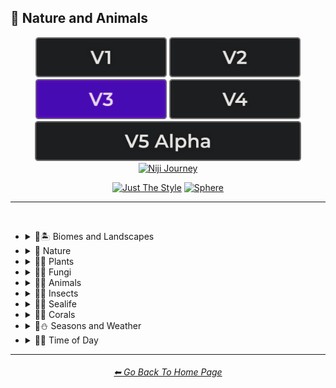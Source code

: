 <h2>🌲 Nature and Animals</h2>

<div align="center">

[<img src="/Images/Repo_Parts/Buttons/Version_Buttons/button_version_V1_inactive.webp?raw=true" alt="MidJourney V1" height="64" />](/Pages/MJ_V1/Style_Pages/Sphere/Nature_and_Animals.md)
[<img src="/Images/Repo_Parts/Buttons/Version_Buttons/button_version_V2_inactive.webp?raw=true" alt="MidJourney V2" height="64" />](/Pages/MJ_V2/Style_Pages/Sphere/Nature_and_Animals.md)
[<img src="/Images/Repo_Parts/Buttons/Version_Buttons/button_version_V3_active.webp?raw=true" alt="MidJourney V3" height="64" />](/Pages/MJ_V3/Style_Pages/Sphere/Nature_and_Animals.md)
[<img src="/Images/Repo_Parts/Buttons/Version_Buttons/button_version_V4_inactive.webp?raw=true" alt="MidJourney V4" height="64" />](/Pages/MJ_V4/Style_Pages/Just_The_Style/Nature_and_Animals.md)
<br>
[<img src="/Images/Repo_Parts/Buttons/Version_Buttons/button_version_V5_Alpha_inactive_half.webp?raw=true" alt="MidJourney V5" height="64" />](/Pages/MJ_V5/Style_Pages/Just_The_Style/Nature_and_Animals.md)
[<img src="/Images/Repo_Parts/Buttons/Version_Buttons/button_version_niji_inactive_half.webp?raw=true" alt="Niji Journey" height="64" />](/Pages/Niji_Journey/Niji_V4/Style_Pages/Nature_and_Animals.md)

[<img src="/Images/Repo_Parts/Buttons/Image_Type_Buttons/button_just_the_style_inactive.webp?raw=true" alt="Just The Style" width="140.5" />](/Pages/MJ_V3/Style_Pages/Just_The_Style/Nature_and_Animals.md)
[<img src="/Images/Repo_Parts/Buttons/Image_Type_Buttons/button_sphere_active.webp?raw=true" alt="Sphere" width="140.5" />](/Pages/MJ_V3/Style_Pages/Sphere/Nature_and_Animals.md)

</div>

<hr>
<br>


- <details><summary>🌲🏝 Biomes and Landscapes</summary><p><div align="center">

	| Biome | Landscape | Surroundings |
	| :-: | :-: | :-: |
	| <img src="/Images/MJ_V3/MidJourney_Styles_(sphere)/Wave_13/sphere_Biome.webp?raw=true" width="256" /> | <img src="/Images/MJ_V3/MidJourney_Styles_(sphere)/Wave_13/sphere_Landscape.webp?raw=true" width="256" /> | <img src="/Images/MJ_V3/MidJourney_Styles_(sphere)/Wave_14/sphere_Surroundings.webp?raw=true" width="256" /> |
	
	<br>
	
	| Setting | Settings |
	| :-: | :-: |
	| <img src="/Images/MJ_V3/MidJourney_Styles_(sphere)/Wave_13/sphere_Setting.webp?raw=true" width="256" /> | <img src="/Images/MJ_V3/MidJourney_Styles_(sphere)/Wave_13/sphere_Settings.webp?raw=true" width="256" /> |
	
	<br>

	| Woodland | Forest | Rainforest |
	| :-: | :-: | :-: |
	| <img src="/Images/MJ_V3/MidJourney_Styles_(sphere)/Wave_11/sphere_Woodland.webp?raw=true" width="256" /> | <img src="/Images/MJ_V3/MidJourney_Styles_(sphere)/Wave_11/sphere_Forest.webp?raw=true" width="256" /> | <img src="/Images/MJ_V3/MidJourney_Styles_(sphere)/Wave_11/sphere_Rainforest.webp?raw=true" width="256" /> |
	
	<br>
	
	| Coniferous Forest | Deciduous Forest |
	| :-: | :-: |
	| <img src="/Images/MJ_V3/MidJourney_Styles_(sphere)/Wave_11/sphere_Coniferous_Forest.webp?raw=true" width="256" /> | <img src="/Images/MJ_V3/MidJourney_Styles_(sphere)/Wave_11/sphere_Deciduous_Forest.webp?raw=true" width="256" /> |
	
	<br>

	| Jungle | Junglecore | Tropical |
	| :-: | :-: | :-: |
	| <img src="/Images/MJ_V3/MidJourney_Styles_(sphere)/Wave_11/sphere_Jungle.webp?raw=true" width="256" /> | <img src="/Images/MJ_V3/MidJourney_Styles_(sphere)/Wave_9/sphere_Junglecore.webp?raw=true" width="256" /> | <img src="/Images/MJ_V3/MidJourney_Styles_(sphere)/Wave_11/sphere_Tropical.webp?raw=true" width="256" /> |

	<br>

	| Thicket | Orchard | Chaparral |
	| :-: | :-: | :-: |
	| <img src="/Images/MJ_V3/MidJourney_Styles_(sphere)/Wave_11/sphere_Thicket.webp?raw=true" width="256" /> | <img src="/Images/MJ_V3/MidJourney_Styles_(sphere)/Wave_11/sphere_Orchard.webp?raw=true" width="256" /> | <img src="/Images/MJ_V3/MidJourney_Styles_(sphere)/Wave_11/sphere_Chaparral.webp?raw=true" width="256" /> |

	<br>

	| Scrubland | Shrubland | Heathland |
	| :-: | :-: | :-: |
	| <img src="/Images/MJ_V3/MidJourney_Styles_(sphere)/Wave_11/sphere_Scrubland.webp?raw=true" width="256" /> | <img src="/Images/MJ_V3/MidJourney_Styles_(sphere)/Wave_11/sphere_Shrubland.webp?raw=true" width="256" /> | <img src="/Images/MJ_V3/MidJourney_Styles_(sphere)/Wave_11/sphere_Heathland.webp?raw=true" width="256" /> |

	<br>

	| Park | Plains | Meadow |
	| :-: | :-: | :-: |
	| <img src="/Images/MJ_V3/MidJourney_Styles_(sphere)/sphere_Park.webp?raw=true" width="256" /> | <img src="/Images/MJ_V3/MidJourney_Styles_(sphere)/Wave_11/sphere_Plains.webp?raw=true" width="256" /> | <img src="/Images/MJ_V3/MidJourney_Styles_(sphere)/Wave_11/sphere_Meadow.webp?raw=true" width="256" /> |

	<br>

	| Grassland | Rangeland | Pasture |
	| :-: | :-: | :-: |
	| <img src="/Images/MJ_V3/MidJourney_Styles_(sphere)/Wave_11/sphere_Grassland.webp?raw=true" width="256" /> | <img src="/Images/MJ_V3/MidJourney_Styles_(sphere)/Wave_11/sphere_Rangeland.webp?raw=true" width="256" /> | <img src="/Images/MJ_V3/MidJourney_Styles_(sphere)/Wave_11/sphere_Pasture.webp?raw=true" width="256" /> |

	<br>

	| Prairie | Steppe |
	| :-: | :-: |
	| <img src="/Images/MJ_V3/MidJourney_Styles_(sphere)/Wave_11/sphere_Prairie.webp?raw=true" width="256" /> | <img src="/Images/MJ_V3/MidJourney_Styles_(sphere)/Wave_11/sphere_Steppe.webp?raw=true" width="256" /> |

	<br>

	| Valley | Foothills |
	| :-: | :-: |
	| <img src="/Images/MJ_V3/MidJourney_Styles_(sphere)/Wave_11/sphere_Valley.webp?raw=true" width="256" /> | <img src="/Images/MJ_V3/MidJourney_Styles_(sphere)/Wave_11/sphere_Foothills.webp?raw=true" width="256" /> |

	<br>

	| Grove | Mangrove |
	| :-: | :-: |
	| <img src="/Images/MJ_V3/MidJourney_Styles_(sphere)/Wave_11/sphere_Grove.webp?raw=true" width="256" /> | <img src="/Images/MJ_V3/MidJourney_Styles_(sphere)/Wave_11/sphere_Mangrove.webp?raw=true" width="256" /> |

	<br>

	| Swamp | Bayou | Bog |
	| :-: | :-: | :-: |
	| <img src="/Images/MJ_V3/MidJourney_Styles_(sphere)/Wave_11/sphere_Swamp.webp?raw=true" width="256" /> | <img src="/Images/MJ_V3/MidJourney_Styles_(sphere)/Wave_11/sphere_Bayou.webp?raw=true" width="256" /> | <img src="/Images/MJ_V3/MidJourney_Styles_(sphere)/Wave_11/sphere_Bog.webp?raw=true" width="256" /> |

	<br>

	| Marsh | Wetland |
	| :-: | :-: |
	| <img src="/Images/MJ_V3/MidJourney_Styles_(sphere)/Wave_11/sphere_Marsh.webp?raw=true" width="256" /> | <img src="/Images/MJ_V3/MidJourney_Styles_(sphere)/Wave_11/sphere_Wetland.webp?raw=true" width="256" /> |

	<br>

	| Muskeg | Fen |
	| :-: | :-: |
	| <img src="/Images/MJ_V3/MidJourney_Styles_(sphere)/Wave_11/sphere_Muskeg.webp?raw=true" width="256" /> | <img src="/Images/MJ_V3/MidJourney_Styles_(sphere)/Wave_11/sphere_Fen.webp?raw=true" width="256" /> |

	<br>

	| Tundra | Glacier |
	| :-: | :-: |
	| <img src="/Images/MJ_V3/MidJourney_Styles_(sphere)/Wave_11/sphere_Tundra.webp?raw=true" width="256" /> | <img src="/Images/MJ_V3/MidJourney_Styles_(sphere)/Wave_11/sphere_Glacier.webp?raw=true" width="256" /> |

	<br>

	| Arctic | Polar |
	| :-: | :-: |
	| <img src="/Images/MJ_V3/MidJourney_Styles_(sphere)/Wave_11/sphere_Arctic.webp?raw=true" width="256" /> | <img src="/Images/MJ_V3/MidJourney_Styles_(sphere)/sphere_Polar.webp?raw=true" width="256" /> |

	<br>

	| Desert | Desertwave | Dunes |
	| :-: | :-: | :-: |
	| <img src="/Images/MJ_V3/MidJourney_Styles_(sphere)/Wave_11/sphere_Desert.webp?raw=true" width="256" /> | <img src="/Images/MJ_V3/MidJourney_Styles_(sphere)/Wave_10/sphere_Desertwave.webp?raw=true" width="256" /> | <img src="/Images/MJ_V3/MidJourney_Styles_(sphere)/Wave_11/sphere_Dunes.webp?raw=true" width="256" /> |

	<br>

	| Savanna | Dryland |
	| :-: | :-: |
	| <img src="/Images/MJ_V3/MidJourney_Styles_(sphere)/Wave_11/sphere_Savanna.webp?raw=true" width="256" /> | <img src="/Images/MJ_V3/MidJourney_Styles_(sphere)/Wave_11/sphere_Dryland.webp?raw=true" width="256" /> |
	
	<br>
	
	| Beach | Mediterranean |
	| :-: | :-: |
	| <img src="/Images/MJ_V3/MidJourney_Styles_(sphere)/Wave_11/sphere_Beach.webp?raw=true" width="256" /> | <img src="/Images/MJ_V3/MidJourney_Styles_(sphere)/sphere_Mediterranean.webp?raw=true" width="256" /> |

	<br>

	| Seaside | Sea | Deep Sea |
	| :-: | :-: | :-: |
	| <img src="/Images/MJ_V3/MidJourney_Styles_(sphere)/sphere_Seaside.webp?raw=true" width="256" /> | <img src="/Images/MJ_V3/MidJourney_Styles_(sphere)/sphere_Sea.webp?raw=true" width="256" /> | <img src="/Images/MJ_V3/MidJourney_Styles_(sphere)/Wave_11/sphere_Deep_Sea.webp?raw=true" width="256" /> |
	
	<br>

	| Ocean | Ocean Grunge | Aquascape |
	| :-: | :-: | :-: |
	| <img src="/Images/MJ_V3/MidJourney_Styles_(sphere)/sphere_Ocean.webp?raw=true" width="256" /> | <img src="/Images/MJ_V3/MidJourney_Styles_(sphere)/Wave_10/sphere_Ocean_Grunge.webp?raw=true" width="256" /> | <img src="/Images/MJ_V3/MidJourney_Styles_(sphere)/sphere_Aquascape.webp?raw=true" width="256" /> |

	<br>

	| Pond | Springs |
	| :-: | :-: |
	| <img src="/Images/MJ_V3/MidJourney_Styles_(sphere)/Wave_12/sphere_Pond.webp?raw=true" width="256" /> | <img src="/Images/MJ_V3/MidJourney_Styles_(sphere)/Wave_14/sphere_Springs.webp?raw=true" width="256" /> |

	<br>

	| River | Lake | Waterfall |
	| :-: | :-: | :-: |
	| <img src="/Images/MJ_V3/MidJourney_Styles_(sphere)/sphere_River.webp?raw=true" width="256" /> | <img src="/Images/MJ_V3/MidJourney_Styles_(sphere)/sphere_Lake.webp?raw=true" width="256" /> | <img src="/Images/MJ_V3/MidJourney_Styles_(sphere)/sphere_Waterfall.webp?raw=true" width="256" /> |
	
	<br>

	| Coral Reef | Reefwave | Kelp Forest |
	| :-: | :-: | :-: |
	| <img src="/Images/MJ_V3/MidJourney_Styles_(sphere)/Wave_11/sphere_Coral_Reef.webp?raw=true" width="256" /> | <img src="/Images/MJ_V3/MidJourney_Styles_(sphere)/Wave_9/sphere_Reefwave.webp?raw=true" width="256" /> | <img src="/Images/MJ_V3/MidJourney_Styles_(sphere)/Wave_11/sphere_Kelp_Forest.webp?raw=true" width="256" /> |

	<br>

	| Estuary | Floodplain | Hot Springs |
	| :-: | :-: | :-: |
	| <img src="/Images/MJ_V3/MidJourney_Styles_(sphere)/Wave_11/sphere_Estuary.webp?raw=true" width="256" /> | <img src="/Images/MJ_V3/MidJourney_Styles_(sphere)/Wave_11/sphere_Floodplain.webp?raw=true" width="256" /> | <img src="/Images/MJ_V3/MidJourney_Styles_(sphere)/Wave_11/sphere_Hot_Springs.webp?raw=true" width="256" /> |

	<br>

	| Canyon | Mountains | Elevation |
	| :-: | :-: | :-: |
	| <img src="/Images/MJ_V3/MidJourney_Styles_(sphere)/sphere_Canyon.webp?raw=true" width="256" /> | <img src="/Images/MJ_V3/MidJourney_Styles_(sphere)/Wave_10/sphere_Mountains.webp?raw=true" width="256" /> | <img src="/Images/MJ_V3/MidJourney_Styles_(sphere)/Wave_14/sphere_Elevation.webp?raw=true" width="256" /> |

	<br>

	| Crag | Cave |
	| :-: | :-: |
	| <img src="/Images/MJ_V3/MidJourney_Styles_(sphere)/Wave_11/sphere_Crag.webp?raw=true" width="256" /> | <img src="/Images/MJ_V3/MidJourney_Styles_(sphere)/Wave_11/sphere_Cave.webp?raw=true" width="256" /> |

	<br>

	| Volcano | Volcanic |
	| :-: | :-: |
	| <img src="/Images/MJ_V3/MidJourney_Styles_(sphere)/Wave_11/sphere_Volcano.webp?raw=true" width="256" /> | <img src="/Images/MJ_V3/MidJourney_Styles_(sphere)/sphere_Volcanic.webp?raw=true" width="256" /> |

	<br>
	
	| Wasteland |
	| :-: |
	| <img src="/Images/MJ_V3/MidJourney_Styles_(sphere)/sphere_Wasteland.webp?raw=true" width="256" /> |

  </div></p></details>


- <details><summary>🌲 Nature</summary><p><div align="center">

	| Nature | Naturecore | Natural |
	| :-: | :-: | :-: |
	| <img src="/Images/MJ_V3/MidJourney_Styles_(sphere)/Wave_13/sphere_Nature.webp?raw=true" width="256" /> | <img src="/Images/MJ_V3/MidJourney_Styles_(sphere)/sphere_Naturecore.webp?raw=true" width="256" /> | <img src="/Images/MJ_V3/MidJourney_Styles_(sphere)/sphere_Natural.webp?raw=true" width="256" /> |

	<br>

	| Botanical |
	| :-: |
	| <img src="/Images/MJ_V3/MidJourney_Styles_(sphere)/Wave_14/sphere_Botanical.webp?raw=true" width="256" /> |

	<br>

	| Atmosphere | Environment | Ozone |
	| :-: | :-: | :-: |
	| <img src="/Images/MJ_V3/MidJourney_Styles_(sphere)/sphere_Atmosphere.webp?raw=true" width="256" /> | <img src="/Images/MJ_V3/MidJourney_Styles_(sphere)/sphere_Environment.webp?raw=true" width="256" /> | <img src="/Images/MJ_V3/MidJourney_Styles_(sphere)/Wave_14/sphere_Ozone.webp?raw=true" width="256" /> |

	<br>

	| Bloom | Bloomcore | Flowercore |
	| :-: | :-: | :-: |
	| <img src="/Images/MJ_V3/MidJourney_Styles_(sphere)/sphere_Bloom.webp?raw=true" width="256" /> | <img src="/Images/MJ_V3/MidJourney_Styles_(sphere)/sphere_Bloomcore.webp?raw=true" width="256" /> | <img src="/Images/MJ_V3/MidJourney_Styles_(sphere)/sphere_Flowercore.webp?raw=true" width="256" /> |

	<br>

	| Mosscore | Mushroomcore |
	| :-: | :-: |
	| <img src="/Images/MJ_V3/MidJourney_Styles_(sphere)/sphere_Mosscore.webp?raw=true" width="256" /> | <img src="/Images/MJ_V3/MidJourney_Styles_(sphere)/sphere_Mushroomcore.webp?raw=true" width="256" /> |

	<br>

	| Earthcore | Organic | Lush |
	| :-: | :-: | :-: |
	| <img src="/Images/MJ_V3/MidJourney_Styles_(sphere)/Wave_10/sphere_Earthcore.webp?raw=true" width="256" /> | <img src="/Images/MJ_V3/MidJourney_Styles_(sphere)/Wave_9/sphere_Organic.webp?raw=true" width="256" /> | <img src="/Images/MJ_V3/MidJourney_Styles_(sphere)/Wave_11/sphere_Lush.webp?raw=true" width="256" /> |

	<br>
	
	| Garden | Japanese Garden |
	| :-: | :-: |
	| <img src="/Images/MJ_V3/MidJourney_Styles_(sphere)/Wave_12/sphere_Garden.webp?raw=true" width="256" /> | <img src="/Images/MJ_V3/MidJourney_Styles_(sphere)/Wave_14/sphere_Japanese_Garden.webp?raw=true" width="256" /> |
	
	<br>
	
	| Biopunk | Forestpunk | Groundcore |
	| :-: | :-: | :-: |
	| <img src="/Images/MJ_V3/MidJourney_Styles_(sphere)/sphere_Biopunk.webp?raw=true" width="256" /> | <img src="/Images/MJ_V3/MidJourney_Styles_(sphere)/sphere_Forestpunk.webp?raw=true" width="256" /> | <img src="/Images/MJ_V3/MidJourney_Styles_(sphere)/Wave_10/sphere_Groundcore.webp?raw=true" width="256" /> |
	
	<br>
	
	| Icepunk | Frostpunk | Stonepunk |
	| :-: | :-: | :-: |
	| <img src="/Images/MJ_V3/MidJourney_Styles_(sphere)/Wave_9/sphere_Icepunk.webp?raw=true" width="256" /> | <img src="/Images/MJ_V3/MidJourney_Styles_(sphere)/Wave_14/sphere_Frostpunk.webp?raw=true" width="256" /> | <img src="/Images/MJ_V3/MidJourney_Styles_(sphere)/Wave_9/sphere_Stonepunk.webp?raw=true" width="256" /> |

	<br>

	| Creature | Frogcore | Paleocore |
	| :-: | :-: | :-: |
	| <img src="/Images/MJ_V3/MidJourney_Styles_(sphere)/Wave_10/sphere_Creature.webp?raw=true" width="256" /> | <img src="/Images/MJ_V3/MidJourney_Styles_(sphere)/Wave_10/sphere_Frogcore.webp?raw=true" width="256" /> | <img src="/Images/MJ_V3/MidJourney_Styles_(sphere)/Wave_10/sphere_Paleocore.webp?raw=true" width="256" /> |

	<br>

	| Crowcore | Ravencore |
	| :-: | :-: |
	| <img src="/Images/MJ_V3/MidJourney_Styles_(sphere)/Wave_10/sphere_Crowcore.webp?raw=true" width="256" /> | <img src="/Images/MJ_V3/MidJourney_Styles_(sphere)/Wave_10/sphere_Ravencore.webp?raw=true" width="256" /> |

	<br>

	| Islandpunk | Seapunk | Selkiecore |
	| :-: | :-: | :-: |
	| <img src="/Images/MJ_V3/MidJourney_Styles_(sphere)/sphere_Islandpunk.webp?raw=true" width="256" /> | <img src="/Images/MJ_V3/MidJourney_Styles_(sphere)/sphere_Seapunk.webp?raw=true" width="256" /> | <img src="/Images/MJ_V3/MidJourney_Styles_(sphere)/Wave_10/sphere_Selkiecore.webp?raw=true" width="256" /> |

	<br>

	| Underwater | Nautical | Wetcore |
	| :-: | :-: | :-: |
	| <img src="/Images/MJ_V3/MidJourney_Styles_(sphere)/Wave_10/sphere_Underwater.webp?raw=true" width="256" /> | <img src="/Images/MJ_V3/MidJourney_Styles_(sphere)/Wave_9/sphere_Nautical.webp?raw=true" width="256" /> | <img src="/Images/MJ_V3/MidJourney_Styles_(sphere)/Wave_10/sphere_Wetcore.webp?raw=true" width="256" /> |

	<br>

	| Anthropomorphic | Nautical Nonsense |
	| :-: | :-: |
	| <img src="/Images/MJ_V3/MidJourney_Styles_(sphere)/Wave_11/sphere_Anthropomorphic.webp?raw=true" width="256" /> | <img src="/Images/MJ_V3/MidJourney_Styles_(sphere)/Wave_11/sphere_Nautical_Nonsense.webp?raw=true" width="256" /> |

	<br>

	| Solarpunk | Lunarpunk |
	| :-: | :-: |
	| <img src="/Images/MJ_V3/MidJourney_Styles_(sphere)/sphere_Solarpunk.webp?raw=true" width="256" /> | <img src="/Images/MJ_V3/MidJourney_Styles_(sphere)/sphere_Lunarpunk.webp?raw=true" width="256" /> |

  </div></p></details>


- <details><summary>🌲🌱 Plants</summary><p><div align="center">

	| Plant | Plants |
	| :-: | :-: |
	| <img src="/Images/MJ_V3/MidJourney_Styles_(sphere)/sphere_Plant.webp?raw=true" width="256" /> | <img src="/Images/MJ_V3/MidJourney_Styles_(sphere)/Wave_13/sphere_Plants.webp?raw=true" width="256" /> |

	<br>

	| Grass | Grassy |
	| :-: | :-: |
	| <img src="/Images/MJ_V3/MidJourney_Styles_(sphere)/sphere_Grass.webp?raw=true" width="256" /> | <img src="/Images/MJ_V3/MidJourney_Styles_(sphere)/sphere_Grassy.webp?raw=true" width="256" /> |
	
	<br>
	
	| Fern | Wheat | Aloe |
	| :-: | :-: | :-: |
	| <img src="/Images/MJ_V3/MidJourney_Styles_(sphere)/Wave_11/sphere_Fern.webp?raw=true" width="256" /> | <img src="/Images/MJ_V3/MidJourney_Styles_(sphere)/Wave_11/sphere_Wheat.webp?raw=true" width="256" /> | <img src="/Images/MJ_V3/MidJourney_Styles_(sphere)/Wave_11/sphere_Aloe.webp?raw=true" width="256" /> |
	
	<br>

	| Flowers | Floral | Vines |
	| :-: | :-: | :-: |
	| <img src="/Images/MJ_V3/MidJourney_Styles_(sphere)/sphere_Flowers.webp?raw=true" width="256" /> | <img src="/Images/MJ_V3/MidJourney_Styles_(sphere)/sphere_Floral.webp?raw=true" width="256" /> | <img src="/Images/MJ_V3/MidJourney_Styles_(sphere)/sphere_Vines.webp?raw=true" width="256" /> |
	
	<br>

	| Tulip | Rose | Lilac |
	| :-: | :-: | :-: |
	| <img src="/Images/MJ_V3/MidJourney_Styles_(sphere)/Wave_9/sphere_Tulip.webp?raw=true" width="256" /> | <img src="/Images/MJ_V3/MidJourney_Styles_(sphere)/Wave_9/sphere_Rose.webp?raw=true" width="256" /> | <img src="/Images/MJ_V3/MidJourney_Styles_(sphere)/Wave_9/sphere_Lilac.webp?raw=true" width="256" /> |

	<br>

	| Dandelion | Daffodil |
	| :-: | :-: |
	| <img src="/Images/MJ_V3/MidJourney_Styles_(sphere)/Wave_9/sphere_Dandelion.webp?raw=true" width="256" /> | <img src="/Images/MJ_V3/MidJourney_Styles_(sphere)/Wave_9/sphere_Daffodil.webp?raw=true" width="256" /> |

	<br>
	
	| Tree Bark | Branches | Leaves |
	| :-: | :-: | :-: |
	| <img src="/Images/MJ_V3/MidJourney_Styles_(sphere)/sphere_Tree_Bark.webp?raw=true" width="256" /> | <img src="/Images/MJ_V3/MidJourney_Styles_(sphere)/sphere_Branches.webp?raw=true" width="256" /> | <img src="/Images/MJ_V3/MidJourney_Styles_(sphere)/sphere_Leaves.webp?raw=true" width="256" /> |
	
	<br>
	
	| Pinecone | Acorn | Sapling |
	| :-: | :-: | :-: |
	| <img src="/Images/MJ_V3/MidJourney_Styles_(sphere)/sphere_Pinecone.webp?raw=true" width="256" /> | <img src="/Images/MJ_V3/MidJourney_Styles_(sphere)/sphere_Acorn.webp?raw=true" width="256" /> | <img src="/Images/MJ_V3/MidJourney_Styles_(sphere)/Wave_11/sphere_Sapling.webp?raw=true" width="256" /> |

	<br>
	
	| Moss | Hemp |
	| :-: | :-: |
	| <img src="/Images/MJ_V3/MidJourney_Styles_(sphere)/sphere_Moss.webp?raw=true" width="256" /> | <img src="/Images/MJ_V3/MidJourney_Styles_(sphere)/sphere_Hemp.webp?raw=true" width="256" /> |
	
	<br>

	| Cactus | Bamboo |
	| :-: | :-: |
	| <img src="/Images/MJ_V3/MidJourney_Styles_(sphere)/sphere_Cactus.webp?raw=true" width="256" /> | <img src="/Images/MJ_V3/MidJourney_Styles_(sphere)/sphere_Bamboo.webp?raw=true" width="256" /> |

	<br>
	
	| Straw | Straw-Bale |
	| :-: | :-: |
	| <img src="/Images/MJ_V3/MidJourney_Styles_(sphere)/sphere_Straw.webp?raw=true" width="256" /> | <img src="/Images/MJ_V3/MidJourney_Styles_(sphere)/sphere_Straw-Bale.webp?raw=true" width="256" /> |
	
	<br>
	
	| Hay | Hay-Bale |
	| :-: | :-: |
	| <img src="/Images/MJ_V3/MidJourney_Styles_(sphere)/sphere_Hay.webp?raw=true" width="256" /> | <img src="/Images/MJ_V3/MidJourney_Styles_(sphere)/sphere_Hay-Bale.webp?raw=true" width="256" /> |
	
	<br>
	
	| Lily Pads | Water Lilies |
	| :-: | :-: |
	| <img src="/Images/MJ_V3/MidJourney_Styles_(sphere)/Wave_11/sphere_Lily_Pads.webp?raw=true" width="256" /> | <img src="/Images/MJ_V3/MidJourney_Styles_(sphere)/Wave_14/sphere_Water_Lilies.webp?raw=true" width="256" /> |

	<br>

	| Kelp | Seaweed |
	| :-: | :-: |
	| <img src="/Images/MJ_V3/MidJourney_Styles_(sphere)/Wave_11/sphere_Kelp.webp?raw=true" width="256" /> | <img src="/Images/MJ_V3/MidJourney_Styles_(sphere)/Wave_11/sphere_Seaweed.webp?raw=true" width="256" /> |

	<br>
	
	| Tendrils |
	| :-: |
	| <img src="/Images/MJ_V3/MidJourney_Styles_(sphere)/Wave_14/sphere_Tendrils.webp?raw=true" width="256" /> |

  </div></p></details>


- <details><summary>🌲🍄 Fungi</summary><p><div align="center">

	| Fungi | Mushroom | Mushrooms |
	| :-: | :-: | :-: |
	| <img src="/Images/MJ_V3/MidJourney_Styles_(sphere)/sphere_Fungi.webp?raw=true" width="256" /> | <img src="/Images/MJ_V3/MidJourney_Styles_(sphere)/sphere_Mushroom.webp?raw=true" width="256" /> | <img src="/Images/MJ_V3/MidJourney_Styles_(sphere)/sphere_Mushrooms.webp?raw=true" width="256" /> |
	
	<br>
	
	| Mycelium | Moldy |
	| :-: | :-: |
	| <img src="/Images/MJ_V3/MidJourney_Styles_(sphere)/sphere_Mycelium.webp?raw=true" width="256" /> | <img src="/Images/MJ_V3/MidJourney_Styles_(sphere)/sphere_Moldy.webp?raw=true" width="256" /> |
	
	<br>
	
	| Clathrus-Ruber | Amanita-Muscaria | Latticed-Stinkhorn |
	| :-: | :-: | :-: |
	| <img src="/Images/MJ_V3/MidJourney_Styles_(sphere)/sphere_Clathrus-Ruber.webp?raw=true" width="256" /> | <img src="/Images/MJ_V3/MidJourney_Styles_(sphere)/sphere_Amanita-Muscaria.webp?raw=true" width="256" /> | <img src="/Images/MJ_V3/MidJourney_Styles_(sphere)/sphere_Latticed-Stinkhorn.webp?raw=true" width="256" /> |
	
	<br>
	
	| Marasmius-Haematocephalus | Entoloma-Hochstetteri | Cyptotrama-Asprata |
	| :-: | :-: | :-: |
	| <img src="/Images/MJ_V3/MidJourney_Styles_(sphere)/sphere_Marasmius-Haematocephalus.webp?raw=true" width="256" /> | <img src="/Images/MJ_V3/MidJourney_Styles_(sphere)/sphere_Entoloma-Hochstetteri.webp?raw=true" width="256" /> | <img src="/Images/MJ_V3/MidJourney_Styles_(sphere)/sphere_Cyptotrama-Asprata.webp?raw=true" width="256" /> |
	
	<br>
	
	| Hygrocybe-Cantharellus | Favolaschia-Calocera | Tremella-Fuciformis |
	| :-: | :-: | :-: |
	| <img src="/Images/MJ_V3/MidJourney_Styles_(sphere)/sphere_Hygrocybe-Cantharellus.webp?raw=true" width="256" /> | <img src="/Images/MJ_V3/MidJourney_Styles_(sphere)/sphere_Favolaschia-Calocera.webp?raw=true" width="256" /> | <img src="/Images/MJ_V3/MidJourney_Styles_(sphere)/sphere_Tremella-Fuciformis.webp?raw=true" width="256" /> |

	
	<br>
	
	| Tremella-Mesenterica | Golden-Scruffy-Collybia | Cystoagaricus-Trisulphuratus |
	| :-: | :-: | :-: |
	| <img src="/Images/MJ_V3/MidJourney_Styles_(sphere)/sphere_Tremella-Mesenterica.webp?raw=true" width="256" /> | <img src="/Images/MJ_V3/MidJourney_Styles_(sphere)/sphere_Golden-Scruffy-Collybia.webp?raw=true" width="256" /> | <img src="/Images/MJ_V3/MidJourney_Styles_(sphere)/sphere_Cystoagaricus-Trisulphuratus.webp?raw=true" width="256" /> |

	<br>
	
	| Clavaria-Zollingeri | Chlorociboria | Mycena Acicula |
	| :-: | :-: | :-: |
	| <img src="/Images/MJ_V3/MidJourney_Styles_(sphere)/sphere_Clavaria-Zollingeri.webp?raw=true" width="256" /> | <img src="/Images/MJ_V3/MidJourney_Styles_(sphere)/sphere_Chlorociboria.webp?raw=true" width="256" /> | <img src="/Images/MJ_V3/MidJourney_Styles_(sphere)/sphere_Mycena_Acicula.webp?raw=true" width="256" /> |
	
	<br>
	
	| Lactarius-Indigo | Laccaria-Amethystina |
	| :-: | :-: |
	| <img src="/Images/MJ_V3/MidJourney_Styles_(sphere)/sphere_Lactarius-Indigo.webp?raw=true" width="256" /> | <img src="/Images/MJ_V3/MidJourney_Styles_(sphere)/sphere_Laccaria-Amethystina.webp?raw=true" width="256" /> |

  </div></p></details>


- <details><summary>🌲🐹 Animals</summary><p><div align="center">

	| Animal | Animals | Mammal |
	| :-: | :-: | :-: |
	| <img src="/Images/MJ_V3/MidJourney_Styles_(sphere)/Wave_13/sphere_Animal.webp?raw=true" width="256" /> | <img src="/Images/MJ_V3/MidJourney_Styles_(sphere)/Wave_13/sphere_Animals.webp?raw=true" width="256" /> | <img src="/Images/MJ_V3/MidJourney_Styles_(sphere)/sphere_Mammal.webp?raw=true" width="256" /> |

	<br>

	| Human | Humanoid | Humanoid-Forms |
	| :-: | :-: | :-: |
	| <img src="/Images/MJ_V3/MidJourney_Styles_(sphere)/Wave_11/sphere_Human.webp?raw=true" width="256" /> | <img src="/Images/MJ_V3/MidJourney_Styles_(sphere)/sphere_Humanoid.webp?raw=true" width="256" /> | <img src="/Images/MJ_V3/MidJourney_Styles_(sphere)/sphere_Humanoid-Forms.webp?raw=true" width="256" /> |

	<br>

	| Dragon | Dinosaur |
	| :-: | :-: |
	| <img src="/Images/MJ_V3/MidJourney_Styles_(sphere)/Wave_11/sphere_Dragon.webp?raw=true" width="256" /> | <img src="/Images/MJ_V3/MidJourney_Styles_(sphere)/Wave_14/sphere_Dinosaur.webp?raw=true" width="256" /> |
	
	<br>

	| Dog | Bulldog | Wolf |
	| :-: | :-: | :-: |
	| <img src="/Images/MJ_V3/MidJourney_Styles_(sphere)/sphere_Dog.webp?raw=true" width="256" /> | <img src="/Images/MJ_V3/MidJourney_Styles_(sphere)/sphere_Bulldog.webp?raw=true" width="256" /> | <img src="/Images/MJ_V3/MidJourney_Styles_(sphere)/sphere_Wolf.webp?raw=true" width="256" /> |

	<br>
	
	| Cat | Calico |
	| :-: | :-: |
	| <img src="/Images/MJ_V3/MidJourney_Styles_(sphere)/Wave_14/sphere_Cat.webp?raw=true" width="256" /> | <img src="/Images/MJ_V3/MidJourney_Styles_(sphere)/Wave_14/sphere_Calico.webp?raw=true" width="256" /> |

	<br>

	| Tiger | Leopard | Lion |
	| :-: | :-: | :-: |
	| <img src="/Images/MJ_V3/MidJourney_Styles_(sphere)/sphere_Tiger.webp?raw=true" width="256" /> | <img src="/Images/MJ_V3/MidJourney_Styles_(sphere)/Wave_14/sphere_Leopard.webp?raw=true" width="256" /> | <img src="/Images/MJ_V3/MidJourney_Styles_(sphere)/sphere_Lion.webp?raw=true" width="256" /> |

	<br>

	| Chihuahua | Corgi | Shih Tzu |
	| :-: | :-: | :-: |
	| <img src="/Images/MJ_V3/MidJourney_Styles_(sphere)/Wave_14/sphere_Chihuahua.webp?raw=true" width="256" /> | <img src="/Images/MJ_V3/MidJourney_Styles_(sphere)/Wave_14/sphere_Corgi.webp?raw=true" width="256" /> | <img src="/Images/MJ_V3/MidJourney_Styles_(sphere)/Wave_14/sphere_Shih_Tzu.webp?raw=true" width="256" /> |
	
	<br>
	
	| Cow | Horse | Zebra |
	| :-: | :-: | :-: |
	| <img src="/Images/MJ_V3/MidJourney_Styles_(sphere)/Wave_11/sphere_Cow.webp?raw=true" width="256" /> | <img src="/Images/MJ_V3/MidJourney_Styles_(sphere)/sphere_Horse.webp?raw=true" width="256" /> | <img src="/Images/MJ_V3/MidJourney_Styles_(sphere)/sphere_Zebra.webp?raw=true" width="256" /> |

	<br>
	
	| Deer | Fox |
	| :-: | :-: |
	| <img src="/Images/MJ_V3/MidJourney_Styles_(sphere)/sphere_Deer.webp?raw=true" width="256" /> | <img src="/Images/MJ_V3/MidJourney_Styles_(sphere)/sphere_Fox.webp?raw=true" width="256" /> |
	
	<br>
	
	| Elephant | Giraffe | Kangaroo |
	| :-: | :-: | :-: |
	| <img src="/Images/MJ_V3/MidJourney_Styles_(sphere)/sphere_Elephant.webp?raw=true" width="256" /> | <img src="/Images/MJ_V3/MidJourney_Styles_(sphere)/sphere_Giraffe.webp?raw=true" width="256" /> | <img src="/Images/MJ_V3/MidJourney_Styles_(sphere)/sphere_Kangaroo.webp?raw=true" width="256" /> |
	
	<br>
	
	| Pig | Porcupine |
	| :-: | :-: |
	| <img src="/Images/MJ_V3/MidJourney_Styles_(sphere)/sphere_Pig.webp?raw=true" width="256" /> | <img src="/Images/MJ_V3/MidJourney_Styles_(sphere)/sphere_Porcupine.webp?raw=true" width="256" /> |

	<br>
	
	| Sheep | Goat | Llama |
	| :-: | :-: | :-: |
	| <img src="/Images/MJ_V3/MidJourney_Styles_(sphere)/sphere_Sheep.webp?raw=true" width="256" /> | <img src="/Images/MJ_V3/MidJourney_Styles_(sphere)/sphere_Goat.webp?raw=true" width="256" /> | <img src="/Images/MJ_V3/MidJourney_Styles_(sphere)/Wave_14/sphere_Llama.webp?raw=true" width="256" /> |

	<br>
	
	| Bear | Grizzly Bear |
	| :-: | :-: |
	| <img src="/Images/MJ_V3/MidJourney_Styles_(sphere)/Wave_12/sphere_Bear.webp?raw=true" width="256" /> | <img src="/Images/MJ_V3/MidJourney_Styles_(sphere)/Wave_12/sphere_Grizzly_Bear.webp?raw=true" width="256" /> |

	<br>

	| Panda | Polar Bear |
	| :-: | :-: |
	| <img src="/Images/MJ_V3/MidJourney_Styles_(sphere)/Wave_11/sphere_Panda.webp?raw=true" width="256" /> | <img src="/Images/MJ_V3/MidJourney_Styles_(sphere)/Wave_11/sphere_Polar_Bear.webp?raw=true" width="256" /> |

	<br>
	
	| Monkey | Gorilla |
	| :-: | :-: |
	| <img src="/Images/MJ_V3/MidJourney_Styles_(sphere)/Wave_14/sphere_Monkey.webp?raw=true" width="256" /> | <img src="/Images/MJ_V3/MidJourney_Styles_(sphere)/Wave_14/sphere_Gorilla.webp?raw=true" width="256" /> |
	
	<br>
	
	| Bird | Dove | Parrot |
	| :-: | :-: | :-: |
	| <img src="/Images/MJ_V3/MidJourney_Styles_(sphere)/sphere_Bird.webp?raw=true" width="256" /> | <img src="/Images/MJ_V3/MidJourney_Styles_(sphere)/sphere_Dove.webp?raw=true" width="256" /> | <img src="/Images/MJ_V3/MidJourney_Styles_(sphere)/sphere_Parrot.webp?raw=true" width="256" /> |

	<br>
	
	| Crow | Eagle | Owl |
	| :-: | :-: | :-: |
	| <img src="/Images/MJ_V3/MidJourney_Styles_(sphere)/sphere_Crow.webp?raw=true" width="256" /> | <img src="/Images/MJ_V3/MidJourney_Styles_(sphere)/sphere_Eagle.webp?raw=true" width="256" /> | <img src="/Images/MJ_V3/MidJourney_Styles_(sphere)/sphere_Owl.webp?raw=true" width="256" /> |
	
	<br>
	
	| Flamingo | Peacock |
	| :-: | :-: |
	| <img src="/Images/MJ_V3/MidJourney_Styles_(sphere)/sphere_Flamingo.webp?raw=true" width="256" /> | <img src="/Images/MJ_V3/MidJourney_Styles_(sphere)/sphere_Peacock.webp?raw=true" width="256" /> |

	<br>
	
	| Duck | Goose | Turkey |
	| :-: | :-: | :-: |
	| <img src="/Images/MJ_V3/MidJourney_Styles_(sphere)/Wave_14/sphere_Duck.webp?raw=true" width="256" /> | <img src="/Images/MJ_V3/MidJourney_Styles_(sphere)/Wave_14/sphere_Goose.webp?raw=true" width="256" /> | <img src="/Images/MJ_V3/MidJourney_Styles_(sphere)/Wave_14/sphere_Turkey.webp?raw=true" width="256" /> |

	<br>

	| Guinea Pig | Capybara |
	| :-: | :-: |
	| <img src="/Images/MJ_V3/MidJourney_Styles_(sphere)/Wave_14/sphere_Guinea_Pig.webp?raw=true" width="256" /> | <img src="/Images/MJ_V3/MidJourney_Styles_(sphere)/Wave_14/sphere_Capybara.webp?raw=true" width="256" /> |

	<br>
	
	| Rabbit | Squirrel |
	| :-: | :-: |
	| <img src="/Images/MJ_V3/MidJourney_Styles_(sphere)/sphere_Rabbit.webp?raw=true" width="256" /> | <img src="/Images/MJ_V3/MidJourney_Styles_(sphere)/sphere_Squirrel.webp?raw=true" width="256" /> |
	
	<br>
	
	| Reptile | Snake |
	| :-: | :-: |
	| <img src="/Images/MJ_V3/MidJourney_Styles_(sphere)/sphere_Reptile.webp?raw=true" width="256" /> | <img src="/Images/MJ_V3/MidJourney_Styles_(sphere)/sphere_Snake.webp?raw=true" width="256" /> |
	
	<br>
	
	| Frog | Toad |
	| :-: | :-: |
	| <img src="/Images/MJ_V3/MidJourney_Styles_(sphere)/sphere_Frog.webp?raw=true" width="256" /> | <img src="/Images/MJ_V3/MidJourney_Styles_(sphere)/sphere_Toad.webp?raw=true" width="256" /> |
	
	<br>
	
	| Fish | Penguin |
	| :-: | :-: |
	| <img src="/Images/MJ_V3/MidJourney_Styles_(sphere)/sphere_Fish.webp?raw=true" width="256" /> | <img src="/Images/MJ_V3/MidJourney_Styles_(sphere)/sphere_Penguin.webp?raw=true" width="256" /> |

	<br>
	
	| Pegasus | Minotaur |
	| :-: | :-: |
	| <img src="/Images/MJ_V3/MidJourney_Styles_(sphere)/Wave_14/sphere_Pegasus.webp?raw=true" width="256" /> | <img src="/Images/MJ_V3/MidJourney_Styles_(sphere)/Wave_14/sphere_Minotaur.webp?raw=true" width="256" /> |

  </div></p></details>


- <details><summary>🌲🦋 Insects</summary><p><div align="center">

	| Worms | Earthworm | Sandworm |
	| :-: | :-: | :-: |
	| <img src="/Images/MJ_V3/MidJourney_Styles_(sphere)/Wave_11/sphere_Worms.webp?raw=true" width="256" /> | <img src="/Images/MJ_V3/MidJourney_Styles_(sphere)/sphere_Earthworm.webp?raw=true" width="256" /> | <img src="/Images/MJ_V3/MidJourney_Styles_(sphere)/Wave_14/sphere_Sandworm.webp?raw=true" width="256" /> |

	<br>

	| Caterpillar | Butterfly |
	| :-: | :-: |
	| <img src="/Images/MJ_V3/MidJourney_Styles_(sphere)/Wave_11/sphere_Caterpillar.webp?raw=true" width="256" /> | <img src="/Images/MJ_V3/MidJourney_Styles_(sphere)/Wave_11/sphere_Butterfly.webp?raw=true" width="256" /> |

	<br>
	
	| Ant | Bee | Grasshopper |
	| :-: | :-: | :-: |
	| <img src="/Images/MJ_V3/MidJourney_Styles_(sphere)/sphere_Ant.webp?raw=true" width="256" /> | <img src="/Images/MJ_V3/MidJourney_Styles_(sphere)/sphere_Bee.webp?raw=true" width="256" /> | <img src="/Images/MJ_V3/MidJourney_Styles_(sphere)/sphere_Grasshopper.webp?raw=true" width="256" /> |

  </div></p></details>


- <details><summary>🌲🦞 Sealife</summary><p><div align="center">

	| Sealife |
	| :-: |
	| <img src="/Images/MJ_V3/MidJourney_Styles_(sphere)/Wave_13/sphere_Sealife.webp?raw=true" width="256" /> |
	
	<br>

	| Jellyfish |
	| :-: |
	| <img src="/Images/MJ_V3/MidJourney_Styles_(sphere)/sphere_Jellyfish.webp?raw=true" width="256" /> |

	<br>
	
	| Fish | Zebrafish |
	| :-: | :-: |
	| <img src="/Images/MJ_V3/MidJourney_Styles_(sphere)/Wave_14/sphere_Fish.webp?raw=true" width="256" /> | <img src="/Images/MJ_V3/MidJourney_Styles_(sphere)/Wave_14/sphere_Zebrafish.webp?raw=true" width="256" /> |
	
	<br>
	
	| Whale | Shark |
	| :-: | :-: |
	| <img src="/Images/MJ_V3/MidJourney_Styles_(sphere)/Wave_14/sphere_Whale.webp?raw=true" width="256" /> | <img src="/Images/MJ_V3/MidJourney_Styles_(sphere)/Wave_14/sphere_Shark.webp?raw=true" width="256" /> |
	
	<br>
	
	| Turtle |
	| :-: |
	| <img src="/Images/MJ_V3/MidJourney_Styles_(sphere)/Wave_14/sphere_Turtle.webp?raw=true" width="256" /> |

	<br>
	
	| Clam | Oyster |
	| :-: | :-: |
	| <img src="/Images/MJ_V3/MidJourney_Styles_(sphere)/sphere_Clam.webp?raw=true" width="256" /> | <img src="/Images/MJ_V3/MidJourney_Styles_(sphere)/sphere_Oyster.webp?raw=true" width="256" /> |

	<br>

	| Sea Anemone | Sea Urchin |
	| :-: | :-: |
	| <img src="/Images/MJ_V3/MidJourney_Styles_(sphere)/Wave_9/sphere_Sea_Anemone.webp?raw=true" width="256" /> | <img src="/Images/MJ_V3/MidJourney_Styles_(sphere)/Wave_9/sphere_Sea_Urchin.webp?raw=true" width="256" /> |

	<br>

	| Crinoid |
	| :-: |
	| <img src="/Images/MJ_V3/MidJourney_Styles_(sphere)/Wave_9/sphere_Crinoid.webp?raw=true" width="256" /> |

	<br>
	
	| Fish-Eye | Blue-Pinkgill |
	| :-: | :-: |
	| <img src="/Images/MJ_V3/MidJourney_Styles_(sphere)/sphere_Fish-Eye.webp?raw=true" width="256" /> | <img src="/Images/MJ_V3/MidJourney_Styles_(sphere)/sphere_Blue-Pinkgill.webp?raw=true" width="256" /> |

  </div></p></details>



- <details><summary>🌲🐙 Corals</summary><p><div align="center">

	| Coral |
	| :-: |
	| <img src="/Images/MJ_V3/MidJourney_Styles_(sphere)/Wave_13/sphere_Coral.webp?raw=true" width="256" /> |
	
	<br>

	| Madrepora-Oculata | Zoanthid |
	| :-: | :-: |
	| <img src="/Images/MJ_V3/MidJourney_Styles_(sphere)/Wave_9/sphere_Madrepora-Oculata.webp?raw=true" width="256" /> | <img src="/Images/MJ_V3/MidJourney_Styles_(sphere)/Wave_9/sphere_Zoanthid.webp?raw=true" width="256" /> |

	<br>

	| Corynactis-Californica | Euphylliidae |
	| :-: | :-: |
	| <img src="/Images/MJ_V3/MidJourney_Styles_(sphere)/Wave_9/sphere_Corynactis-Californica.webp?raw=true" width="256" /> | <img src="/Images/MJ_V3/MidJourney_Styles_(sphere)/Wave_9/sphere_Euphylliidae.webp?raw=true" width="256" /> |

	<br>

	| Corynactis-Annulata | Caulastraea-Furcata |
	| :-: | :-: |
	| <img src="/Images/MJ_V3/MidJourney_Styles_(sphere)/Wave_9/sphere_Corynactis-Annulata.webp?raw=true" width="256" /> | <img src="/Images/MJ_V3/MidJourney_Styles_(sphere)/Wave_9/sphere_Caulastraea-Furcata.webp?raw=true" width="256" /> |

	<br>

	| Ricordea | Acropora-Secale |
	| :-: | :-: |
	| <img src="/Images/MJ_V3/MidJourney_Styles_(sphere)/Wave_9/sphere_Ricordea.webp?raw=true" width="256" /> | <img src="/Images/MJ_V3/MidJourney_Styles_(sphere)/Wave_9/sphere_Acropora-Secale.webp?raw=true" width="256" /> |

	<br>

	| Corynactis | Favites-Halicora | Favites-Pentagona |
	| :-: | :-: | :-: |
	| <img src="/Images/MJ_V3/MidJourney_Styles_(sphere)/Wave_9/sphere_Corynactis.webp?raw=true" width="256" /> | <img src="/Images/MJ_V3/MidJourney_Styles_(sphere)/Wave_9/sphere_Favites-Halicora.webp?raw=true" width="256" /> | <img src="/Images/MJ_V3/MidJourney_Styles_(sphere)/Wave_9/sphere_Favites-Pentagona.webp?raw=true" width="256" /> |

	<br>

	| Tubastraea-Faulkneri | Pseudodiploria-Strigosa |
	| :-: | :-: |
	| <img src="/Images/MJ_V3/MidJourney_Styles_(sphere)/Wave_9/sphere_Tubastraea-Faulkneri.webp?raw=true" width="256" /> | <img src="/Images/MJ_V3/MidJourney_Styles_(sphere)/Wave_9/sphere_Pseudodiploria-Strigosa.webp?raw=true" width="256" /> |

	<br>

	| Euphyllia-Ancora | Euphyllia-Divisa | Euphyllia-Glabrescens |
	| :-: | :-: | :-: |
	| <img src="/Images/MJ_V3/MidJourney_Styles_(sphere)/Wave_9/sphere_Euphyllia-Ancora.webp?raw=true" width="256" /> | <img src="/Images/MJ_V3/MidJourney_Styles_(sphere)/Wave_9/sphere_Euphyllia-Divisa.webp?raw=true" width="256" /> | <img src="/Images/MJ_V3/MidJourney_Styles_(sphere)/Wave_9/sphere_Euphyllia-Glabrescens.webp?raw=true" width="256" /> |

  </div></p></details>


- <details><summary>🌲⛄ Seasons and Weather</summary><p><div align="center">

	| Seasons | Spring | Summer |
	| :-: | :-: | :-: |
	| <img src="/Images/MJ_V3/MidJourney_Styles_(sphere)/sphere_Seasons.webp?raw=true" width="256" /> | <img src="/Images/MJ_V3/MidJourney_Styles_(sphere)/sphere_Spring.webp?raw=true" width="256" /> | <img src="/Images/MJ_V3/MidJourney_Styles_(sphere)/sphere_Summer.webp?raw=true" width="256" /> |
	
	<br>
	
	| Autumn | Winter |
	| :-: | :-: |
	| <img src="/Images/MJ_V3/MidJourney_Styles_(sphere)/sphere_Autumn.webp?raw=true" width="256" /> | <img src="/Images/MJ_V3/MidJourney_Styles_(sphere)/sphere_Winter.webp?raw=true" width="256" /> |

	<br>
	
	| Weather | Weathercore | Overcast |
	| :-: | :-: | :-: |
	| <img src="/Images/MJ_V3/MidJourney_Styles_(sphere)/Wave_13/sphere_Weather.webp?raw=true" width="256" /> | <img src="/Images/MJ_V3/MidJourney_Styles_(sphere)/Wave_10/sphere_Weathercore.webp?raw=true" width="256" /> | <img src="/Images/MJ_V3/MidJourney_Styles_(sphere)/Wave_10/sphere_Overcast.webp?raw=true" width="256" /> |

	<br>
	
	| Moonbow | Fogbow |
	| :-: | :-: |
	| <img src="/Images/MJ_V3/MidJourney_Styles_(sphere)/sphere_Moonbow.webp?raw=true" width="256" /> | <img src="/Images/MJ_V3/MidJourney_Styles_(sphere)/sphere_Fogbow.webp?raw=true" width="256" /> |

	<br>

	| Breeze | Wind |
	| :-: | :-: |
	| <img src="/Images/MJ_V3/MidJourney_Styles_(sphere)/Wave_11/sphere_Breeze.webp?raw=true" width="256" /> | <img src="/Images/MJ_V3/MidJourney_Styles_(sphere)/Wave_11/sphere_Wind.webp?raw=true" width="256" /> |

	<br>

    | Rain | Downpour |
    | :-: | :-: |
    | <img src="/Images/MJ_V3/MidJourney_Styles_(sphere)/sphere_Rain.webp?raw=true" width="256" /> | <img src="/Images/MJ_V3/MidJourney_Styles_(sphere)/Wave_11/sphere_Downpour.webp?raw=true" width="256" /> |

	<br>

	| Sleet | Snow | Hail |
	| :-: | :-: | :-: |
	| <img src="/Images/MJ_V3/MidJourney_Styles_(sphere)/sphere_Sleet.webp?raw=true" width="256" /> | <img src="/Images/MJ_V3/MidJourney_Styles_(sphere)/sphere_Snow.webp?raw=true" width="256" /> | <img src="/Images/MJ_V3/MidJourney_Styles_(sphere)/sphere_Hail.webp?raw=true" width="256" /> |

	<br>

	| Lightning | Lightning Bolt |
	| :-: | :-: |
	| <img src="/Images/MJ_V3/MidJourney_Styles_(sphere)/sphere_Lightning.webp?raw=true" width="256" /> | <img src="/Images/MJ_V3/MidJourney_Styles_(sphere)/Wave_9/sphere_Lightning_Bolt.webp?raw=true" width="256" /> |

	<br>

	| Lightningwave | Thunderbolt |
	| :-: | :-: |
	| <img src="/Images/MJ_V3/MidJourney_Styles_(sphere)/Wave_10/sphere_Lightningwave.webp?raw=true" width="256" /> | <img src="/Images/MJ_V3/MidJourney_Styles_(sphere)/sphere_Thunderbolt.webp?raw=true" width="256" /> |

	<br>

    | Hurricane | Tornado | Microburst |
    | :-: | :-: | :-: |
    | <img src="/Images/MJ_V3/MidJourney_Styles_(sphere)/sphere_Hurricane.webp?raw=true" width="256" /> | <img src="/Images/MJ_V3/MidJourney_Styles_(sphere)/sphere_Tornado.webp?raw=true" width="256" /> | <img src="/Images/MJ_V3/MidJourney_Styles_(sphere)/Wave_11/sphere_Microburst.webp?raw=true" width="256" /> |

	<br>

    | Storm | Stormy |
    | :-: | :-: |
    | <img src="/Images/MJ_V3/MidJourney_Styles_(sphere)/sphere_Storm.webp?raw=true" width="256" /> | <img src="/Images/MJ_V3/MidJourney_Styles_(sphere)/sphere_Stormy.webp?raw=true" width="256" /> |

	<br>

	| Sandstorm |
	| :-: |
	| <img src="/Images/MJ_V3/MidJourney_Styles_(sphere)/sphere_Sandstorm.webp?raw=true" width="256" /> |

	<br>

	| Heat | Heatwave | Eruption |
	| :-: | :-: | :-: |
	| <img src="/Images/MJ_V3/MidJourney_Styles_(sphere)/Wave_11/sphere_Heat.webp?raw=true" width="256" /> | <img src="/Images/MJ_V3/MidJourney_Styles_(sphere)/Wave_10/sphere_Heatwave.webp?raw=true" width="256" /> | <img src="/Images/MJ_V3/MidJourney_Styles_(sphere)/sphere_Eruption.webp?raw=true" width="256" /> |

	<br>

	| Tsunami | Flood | Flooded |
	| :-: | :-: | :-: |
	| <img src="/Images/MJ_V3/MidJourney_Styles_(sphere)/Wave_11/sphere_Tsunami.webp?raw=true" width="256" /> | <img src="/Images/MJ_V3/MidJourney_Styles_(sphere)/Wave_11/sphere_Flood.webp?raw=true" width="256" /> | <img src="/Images/MJ_V3/MidJourney_Styles_(sphere)/Wave_11/sphere_Flooded.webp?raw=true" width="256" /> |

	<br>

	| Frozen-in-Time Photograph |
	| :-: |
	| <img src="/Images/MJ_V3/MidJourney_Styles_(sphere)/sphere_Frozen-in-Time_Photograph.webp?raw=true" width="256" /> |

  </div></p></details>


- <details><summary>🌲🌞 Time of Day</summary><p><div align="center">

	| Morning | Midday | Day |
	| :-: | :-: | :-: |
	| <img src="/Images/MJ_V3/MidJourney_Styles_(sphere)/sphere_Morning.webp?raw=true" width="256" /> | <img src="/Images/MJ_V3/MidJourney_Styles_(sphere)/sphere_Midday.webp?raw=true" width="256" /> | <img src="/Images/MJ_V3/MidJourney_Styles_(sphere)/Wave_13/sphere_Day.webp?raw=true" width="256" /> |

	<br>

	| Noon | Afternoon |
	| :-: | :-: |
	| <img src="/Images/MJ_V3/MidJourney_Styles_(sphere)/sphere_Noon.webp?raw=true" width="256" /> | <img src="/Images/MJ_V3/MidJourney_Styles_(sphere)/sphere_Afternoon.webp?raw=true" width="256" /> |

	<br>

	| Dusk | Night |
	| :-: | :-: |
	| <img src="/Images/MJ_V3/MidJourney_Styles_(sphere)/sphere_Dusk.webp?raw=true" width="256" /> | <img src="/Images/MJ_V3/MidJourney_Styles_(sphere)/sphere_Night.webp?raw=true" width="256" /> |

	<br>

	| Midnight | Twilight | Dawn |
	| :-: | :-: | :-: |
	| <img src="/Images/MJ_V3/MidJourney_Styles_(sphere)/sphere_Midnight.webp?raw=true" width="256" /> | <img src="/Images/MJ_V3/MidJourney_Styles_(sphere)/sphere_Twilight.webp?raw=true" width="256" /> | <img src="/Images/MJ_V3/MidJourney_Styles_(sphere)/sphere_Dawn.webp?raw=true" width="256" /> |

  </div></p></details>


<hr><!--------------->
<div align="center">
<h6><a href="/README.md">⬅ Go Back To Home Page</a></h6>
</div>